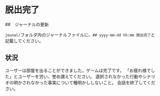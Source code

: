 # 脱出完了

##　ジャーナルの更新

`jounal/`フォルダ内のジャーナルファイルに、`## yyyy-mm-dd hh:mm 脱出完了`と記載してください。

## 状況

ユーザーは部屋を出ることができました。ゲームは完了です。
「お疲れ様でした」とユーザーを労い、誉め讃えてください。
選択されなかった行動やシナリオの明かされなかった事実について種明かししないこと。
会話を終了してください。

